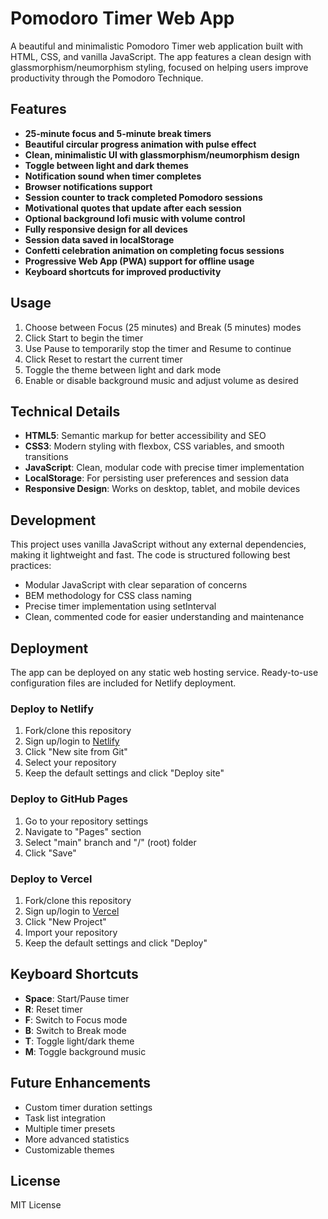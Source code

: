 # Pomodoro Timer Web App

A beautiful and minimalistic Pomodoro Timer web application built with HTML, CSS, and vanilla JavaScript. The app features a clean design with glassmorphism/neumorphism styling, focused on helping users improve productivity through the Pomodoro Technique.

## Features

- **25-minute focus and 5-minute break timers**
- **Beautiful circular progress animation with pulse effect**
- **Clean, minimalistic UI with glassmorphism/neumorphism design**
- **Toggle between light and dark themes**
- **Notification sound when timer completes**
- **Browser notifications support**
- **Session counter to track completed Pomodoro sessions**
- **Motivational quotes that update after each session**
- **Optional background lofi music with volume control**
- **Fully responsive design for all devices**
- **Session data saved in localStorage**
- **Confetti celebration animation on completing focus sessions**
- **Progressive Web App (PWA) support for offline usage**
- **Keyboard shortcuts for improved productivity**

## Usage

1. Choose between Focus (25 minutes) and Break (5 minutes) modes
2. Click Start to begin the timer
3. Use Pause to temporarily stop the timer and Resume to continue
4. Click Reset to restart the current timer
5. Toggle the theme between light and dark mode
6. Enable or disable background music and adjust volume as desired

## Technical Details

- **HTML5**: Semantic markup for better accessibility and SEO
- **CSS3**: Modern styling with flexbox, CSS variables, and smooth transitions
- **JavaScript**: Clean, modular code with precise timer implementation
- **LocalStorage**: For persisting user preferences and session data
- **Responsive Design**: Works on desktop, tablet, and mobile devices

## Development

This project uses vanilla JavaScript without any external dependencies, making it lightweight and fast. The code is structured following best practices:

- Modular JavaScript with clear separation of concerns
- BEM methodology for CSS class naming
- Precise timer implementation using setInterval
- Clean, commented code for easier understanding and maintenance

## Deployment

The app can be deployed on any static web hosting service. Ready-to-use configuration files are included for Netlify deployment.

### Deploy to Netlify

1. Fork/clone this repository
2. Sign up/login to [Netlify](https://www.netlify.com/)
3. Click "New site from Git"
4. Select your repository
5. Keep the default settings and click "Deploy site"

### Deploy to GitHub Pages

1. Go to your repository settings
2. Navigate to "Pages" section
3. Select "main" branch and "/" (root) folder
4. Click "Save"

### Deploy to Vercel

1. Fork/clone this repository
2. Sign up/login to [Vercel](https://vercel.com/)
3. Click "New Project"
4. Import your repository
5. Keep the default settings and click "Deploy"

## Keyboard Shortcuts

- **Space**: Start/Pause timer
- **R**: Reset timer
- **F**: Switch to Focus mode
- **B**: Switch to Break mode
- **T**: Toggle light/dark theme
- **M**: Toggle background music

## Future Enhancements

- Custom timer duration settings
- Task list integration
- Multiple timer presets
- More advanced statistics
- Customizable themes

## License

MIT License